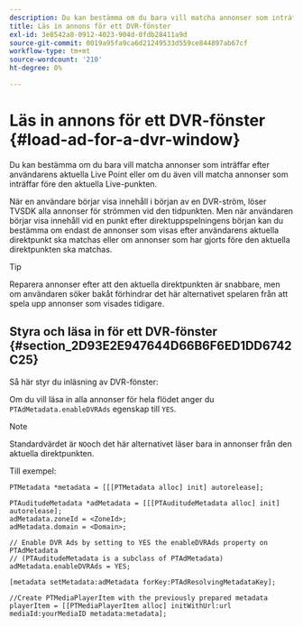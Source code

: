 ```yaml
---
description: Du kan bestämma om du bara vill matcha annonser som inträffar efter användarens aktuella Live Point eller om du även vill matcha annonser som inträffar före den aktuella Live-punkten.
title: Läs in annons för ett DVR-fönster
exl-id: 3e8542a8-0912-4023-904d-0fdb28411a9d
source-git-commit: 0019a95fa9ca6d21249533d559ce844897ab67cf
workflow-type: tm+mt
source-wordcount: '210'
ht-degree: 0%

---
```


# Läs in annons för ett DVR-fönster {#load-ad-for-a-dvr-window}

Du kan bestämma om du bara vill matcha annonser som inträffar efter användarens aktuella Live Point eller om du även vill matcha annonser som inträffar före den aktuella Live-punkten.

När en användare börjar visa innehåll i början av en DVR-ström, löser TVSDK alla annonser för strömmen vid den tidpunkten. Men när användaren börjar visa innehåll vid en punkt efter direktuppspelningens början kan du bestämma om endast de annonser som visas efter användarens aktuella direktpunkt ska matchas eller om annonser som har gjorts före den aktuella direktpunkten ska matchas.

>[!TIP]
>
>Reparera annonser efter att den aktuella direktpunkten är snabbare, men om användaren söker bakåt förhindrar det här alternativet spelaren från att spela upp annonser som visades tidigare.

## Styra och läsa in för ett DVR-fönster {#section_2D93E2E947644D66B6F6ED1DD6742C25}

Så här styr du inläsning av DVR-fönster:

Om du vill läsa in alla annonser för hela flödet anger du `PTAdMetadata.enableDVRAds` egenskap till `YES`.

>[!NOTE]
>
>Standardvärdet är `NO`och det här alternativet läser bara in annonser från den aktuella direktpunkten.

Till exempel:

```
PTMetadata *metadata = [[[PTMetadata alloc] init] autorelease]; 
 
PTAuditudeMetadata *adMetadata = [[[PTAuditudeMetadata alloc] init] autorelease];  
adMetadata.zoneId = <ZoneId>; 
adMetadata.domain = <Domain>; 
 
// Enable DVR Ads by setting to YES the enableDVRAds property on PTAdMetadata  
// (PTAuditudeMetadata is a subclass of PTAdMetadata)  
adMetadata.enableDVRAds = YES; 
 
[metadata setMetadata:adMetadata forKey:PTAdResolvingMetadataKey]; 
 
//Create PTMediaPlayerItem with the previously prepared metadata    
playerItem = [[PTMediaPlayerItem alloc] initWithUrl:url mediaId:yourMediaID metadata:metadata]; 
```
